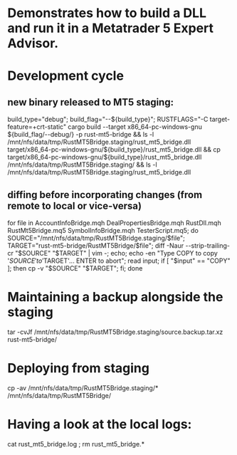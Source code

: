 # Demonstrates how to build a DLL and run it in a Metatrader 5 Expert Advisor.

# Development cycle

## new binary released to MT5 staging:
build_type="debug"; build_flag="--${build_type}"; RUSTFLAGS="-C target-feature=+crt-static" cargo build --target x86_64-pc-windows-gnu ${build_flag/--debug/} -p rust-mt5-bridge && ls -l /mnt/nfs/data/tmp/RustMT5Bridge.staging/rust_mt5_bridge.dll target/x86_64-pc-windows-gnu/${build_type}/rust_mt5_bridge.dll && cp target/x86_64-pc-windows-gnu/${build_type}/rust_mt5_bridge.dll /mnt/nfs/data/tmp/RustMT5Bridge.staging/ && ls -l /mnt/nfs/data/tmp/RustMT5Bridge.staging/rust_mt5_bridge.dll

## diffing before incorporating changes (from remote to local or vice-versa)
for file in AccountInfoBridge.mqh DealPropertiesBridge.mqh RustDll.mqh RustMt5Bridge.mq5 SymbolInfoBridge.mqh TesterScript.mq5; do SOURCE="/mnt/nfs/data/tmp/RustMT5Bridge.staging/$file"; TARGET="rust-mt5-bridge/RustMT5Bridge/$file"; diff -Naur --strip-trailing-cr "$SOURCE" "$TARGET" | vim -; echo; echo -en "Type COPY to copy '$SOURCE' to '$TARGET'... ENTER to abort"; read input; if [ "$input" == "COPY" ]; then cp -v "$SOURCE" "$TARGET"; fi; done

# Maintaining a backup alongside the staging
tar -cvJf /mnt/nfs/data/tmp/RustMT5Bridge.staging/source.backup.tar.xz rust-mt5-bridge/

# Deploying from staging
cp -av /mnt/nfs/data/tmp/RustMT5Bridge.staging/* /mnt/nfs/data/tmp/RustMT5Bridge/

# Having a look at the local logs:
cat rust_mt5_bridge.log ; rm rust_mt5_bridge.*
